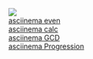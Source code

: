 <a href="https://codeclimate.com/github/yakovishin/java-project-61/maintainability"><img src="https://api.codeclimate.com/v1/badges/c7753809b682b93113b9/maintainability" /></a> 
<br>
<a href="https://asciinema.org/a/ZIlZ4KznLKrEblZ4NXBK3eE5M"> asciinema even</a>
<br>
<a href="https://asciinema.org/a/ArMemzgQkLGLnLwW5AVMlPKeO"> asciinema calc</a>
<br>
<a href="https://asciinema.org/a/gBov484MYKwnvRMu3JmJL0QCW"> asciinema GCD</a>
<br>
<a href="https://asciinema.org/a/NNak8Z8IYaqiYT6yUmLmmiNyY"> asciinema Progression</a>
